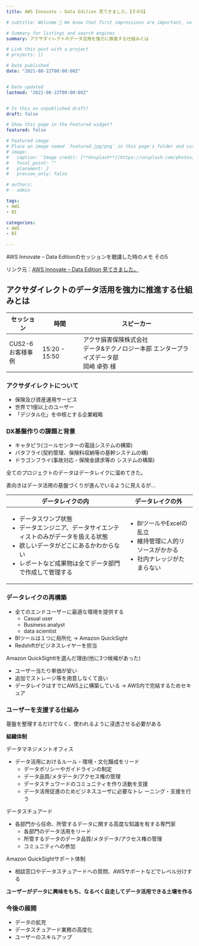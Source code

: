```yaml
---
title: AWS Innovate – Data Edition 見てきました。【その5】

# subtitle: Welcome 👋 We know that first impressions are important, so we've populated your new site with some initial content to help you get familiar with everything in no time.

# Summary for listings and search engines
summary: アクサダイレクトのデータ活用を強力に推進する仕組みとは

# Link this post with a project
# projects: []

# Date published
date: "2021-08-22T00:00:00Z"


# Date updated
lastmod: "2021-08-22T00:00:00Z" 


# Is this an unpublished draft?
draft: false

# Show this page in the Featured widget?
featured: false

# Featured image
# Place an image named `featured.jpg/png` in this page's folder and customize its options here.
# image:
#   caption: 'Image credit: [**Unsplash**](https://unsplash.com/photos/CpkOjOcXdUY)'
#   focal_point: ""
#   placement: 2
#   preview_only: false

# authors:
# - admin

tags:
- AWS
- BI

categories:
- AWS
- BI
  
---
```


AWS Innovate – Data Editionのセッションを聴講した時のメモ その5


リンク元：[AWS Innovate – Data Edition 見てきました。](/post/aws_innovate_data_edition)

## アクサダイレクトのデータ活用を強力に推進する仕組みとは

|セッション|時間|スピーカー|
|-|-|-|
|CUS2-6<br/>お客様事例|15:20 - 15:50|アクサ損害保険株式会社<br>データ&テクノロジー本部 エンタープライズデータ部<br>岡崎 卓弥 様|

### アクサダイレクトについて 

 - 保険及び資産運用サービス
 - 世界で1億以上のユーザー
 - 「デジタル化」を中核とする企業戦略

### DX基盤作りの課題と背景

 - キャタピラ(コールセンターの電話システムの構築)
 - バタフライ(契約管理、保険料収納等の基幹システムの構)
 - ドラゴンフライ(事故対応・保険金請求等の システムの構築)

全てのプロジェクトのデータはデータレイクに溜めてきた。

表向きはデータ活用の基盤づくりが進んでいるように見えるが...

<!-- データレイクの内
 - データスワンプ状態
 - データエンジニア、データサイエンティストのみがデータを扱える状態
 - 欲しいデータがどこにあるかわからない
 - レポートなど成果物は全てデータ部門で作成して管理する

データレイクの外
 - BIツールやExcelの乱立
 - 維持管理に人的リソースがかかる
 - 社内ナレッジがたまらない -->

|データレイクの内|データレイクの外|
|-|-|
|<ul><li>データスワンプ状態</li><li>データエンジニア、データサイエンティストのみがデータを扱える状態</li><li>欲しいデータがどこにあるかわからない</li><li>レポートなど成果物は全てデータ部門で作成して管理する</li></ul>|<ul><li>BIツールやExcelの乱立</li><li>維持管理に人的リソースがかかる</li><li>社内ナレッジがたまらない</li></ul>|

### データレイクの再構築

 - 全てのエンドユーザーに最適な環境を提供する
   - Casual user
   - Business analyst
   - data scientist
 - BIツールは１つに局所化 → Amazon QuickSight
 - Redshiftがビジネスレイヤーを担当

Amazon QuickSighttを選んだ理由(他に3つ候補があった)
 - ユーザー当たり単価が安い
 - 追加でストレージ等を用意しなくて良い
 - データレイクはすでにAWS上に構築している → AWS内で完結するためセキュア

### ユーザーを支援する仕組み

基盤を整理するだけでなく、使われるように浸透させる必要がある

<span style="font-weight: bold;">組織体制</span>

データマネジメントオフィス
 - データ活用におけるルール・環境・文化醸成をリード
   - データポリシーやガイドラインの制定
   - データ品質/メタデータ/アクセス権の管理
   - データスチュワードのコミュニティを作り活動を支援
   - データ活用促進のためビジネスユーザに必要なトレ ーニング・支援を行う

データスチュアード
 - 各部門から任命、所管するデータに関する高度な知識を有する専門家
   - 各部門のデータ活用をリード
   - 所管するデータのデータ品質/メタデータ/アクセス権の管理
   - コミュニティへの参加

Amazon QuickSightサポート体制
 - 相談窓口やデータスチュアードへの質問、AWSサポートなどでレベル分けする

<span style="font-weight: bold;">ユーザーがデータに興味をもち、なるべく自走してデータ活用できる土壌を作る</span>

### 今後の展開

 - データの拡充
 - データスチュアード業務の高度化
 - ユーザーのスキルアップ
